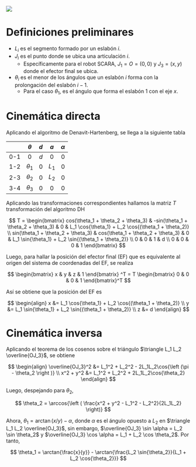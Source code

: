 <img src="/Knowledge/SCARA/zCinemática directa.png"></a>

# Definiciones preliminares
- $L_i$ es el segmento formado por un eslabón $i$.
- $J_i$ es el punto donde se ubica una articulación $i$. 
	- Específicamente para el robot SCARA, $J_1 = O = (0, 0)$ y $J_3 = (x, y)$ donde el efector final se ubica.
- $\theta_i$ es el menor de los ángulos que un eslabón $i$ forma con la prolongación del eslabón $i-1$.
	- Para el caso $\theta_1$, es el ángulo que forma el eslabón 1 con el eje $x$.

# Cinemática directa
Aplicando el algoritmo de Denavit-Hartenberg, se llega a la siguiente tabla

| |$\theta$|$d$|$a$|$\alpha$|
|:-:|:-:|:-:|:-:|:-:|
|0-1|0|$d$|0|0|
|1-2|$\theta_1$|0|$L_1$|0|
|2-3|$\theta_2$|0|$L_2$|0|
|3-4|$\theta_3$|0|0|0|

Aplicando las transformaciones correspondientes hallamos la matriz $T$ transformación del algoritmo DH

$$
T = \begin{bmatrix}
	cos(\theta_1 + \theta_2 + \theta_3) & -sin(\theta_1 + \theta_2 + \theta_3) & 0 & L_1 \cos{\theta_1} + L_2 \cos{(\theta_1 + \theta_2)} \\
	sin(\theta_1 + \theta_2 + \theta_3) & cos(\theta_1 + \theta_2 + \theta_3) & 0 & L_1 \sin{\theta_1} + L_2 \sin{(\theta_1 + \theta_2)} \\
	0 & 0 & 1 & d \\
	0 & 0 & 0 & 1
\end{bmatrix}
$$

Luego, para hallar la posición del efector final (EF) que es equivalente al origen del sistema de coordenadas del EF, se realiza

$$
	\begin{bmatrix}
		x & y & z & 1
	\end{bmatrix} ^T 
	= T
	\begin{bmatrix}
		0 & 0 & 0 & 1
	\end{bmatrix}^T
$$

Así se obtiene que la posición del EF es

$$
\begin{align}
	x &= L_1 \cos{\theta_1} + L_2 \cos{(\theta_1 + \theta_2)} \\
	y &= L_1 \sin{\theta_1} + L_2 \sin{(\theta_1 + \theta_2)} \\
	z &= d
\end{align}
$$

# Cinemática inversa
Aplicando el teorema de los cosenos sobre el triángulo $\triangle L_1 L_2 \overline{OJ_3}$, se obtiene

$$
\begin{align}
	\overline{OJ_3}^2 &= L_1^2 + L_2^2 - 2L_1L_2\cos{\left (\pi - \theta_2 \right )} \\
	x^2 + y^2 &= L_1^2 + L_2^2 + 2L_1L_2\cos{\theta_2}
\end{align}
$$

Luego, despejando para $\theta_2$,

$$
	\theta_2 = \arccos{\left ( \frac{x^2 + y^2 - L_1^2 - L_2^2}{2L_1L_2} \right)}
$$

Ahora, $\theta_1 = \arctan{(x/y)} - \alpha$, donde $\alpha$ es el ángulo opuesto a $L_2$ en $\triangle L_1 L_2 \overline{OJ_3}$, sin embargo, $\overline{OJ_3} \sin \alpha = L_2 \sin \theta_2$ y $\overline{OJ_3} \cos \alpha = L_1 + L_2 \cos \theta_2$. Por tanto,

$$
\theta_1 = \arctan{\frac{x}{y}} - \arctan{\frac{L_2 \sin{\theta_2}}{L_1 + L_2 \cos{\theta_2}}}
$$
